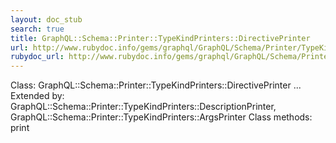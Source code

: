 ```yaml
---
layout: doc_stub
search: true
title: GraphQL::Schema::Printer::TypeKindPrinters::DirectivePrinter
url: http://www.rubydoc.info/gems/graphql/GraphQL/Schema/Printer/TypeKindPrinters/DirectivePrinter
rubydoc_url: http://www.rubydoc.info/gems/graphql/GraphQL/Schema/Printer/TypeKindPrinters/DirectivePrinter
---
```


Class: GraphQL::Schema::Printer::TypeKindPrinters::DirectivePrinter ...
Extended by:
GraphQL::Schema::Printer::TypeKindPrinters::DescriptionPrinter,
GraphQL::Schema::Printer::TypeKindPrinters::ArgsPrinter
Class methods:
print

